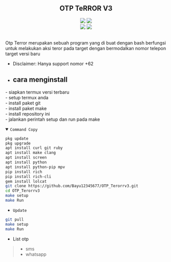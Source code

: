 <h2 align="center">OTP TeRROR V3</h2>
<p align="center">
  <img src="https://img.shields.io/static/v1?label=language&message=Bourne+Again+Shell&color=green&logo=nano">
  <img src="https://img.shields.io/static/v1?label=Framework&message=Bash+ID&color=green&logo=reddit"><br>
  <img src="https://img.shields.io/github/forks/Bayu12345677/OTP_Terorrv3?logo=git&style=social">
  <img src="https://img.shields.io/github/license/Bayu12345677/OTP_Terorrv3?color=green&logo=apache&style=flat-square">
</p>

<br>
Otp Terror merupakan sebuah program yang di buat dengan bash berfungsi untuk melakukan aksi teror pada target
dengan bermodalkan nomor telepon target versi baru
<br>

- Disclaimer: Hanya support nomor +62
- ## cara menginstall
\- siapkan termux versi terbaru<br>
\- setup termux anda<br>
\- install paket git<br>
\- install paket make<br>
\- install repository ini<br>
\- jalankan perintah setup dan run pada make

<details open><summary><code>Command Copy</code></summary>

```bash
pkg update
pkg upgrade
apt install curl git ruby
apt install make clang
apt install screen
apt install python
apt install python-pip mpv
pip install rich
pip install rich-cli
gem install lolcat
git clone https://github.com/Bayu12345677/OTP_Terorrv3.git
cd OTP_Terorrv3
make setup
make Run
```

- `Update`
```bash
git pull
make setup
make Run
```

</details>

- List otp
> - sms<br>
> - whatsapp<br>
